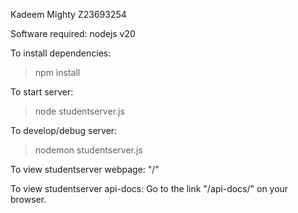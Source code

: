 Kadeem Mighty
Z23693254

Software required:
nodejs v20

To install dependencies:
>npm install

To start server:
>node studentserver.js

To develop/debug server:
>nodemon studentserver.js

To view studentserver webpage:
"/"

To view studentserver api-docs:
Go to the link "/api-docs/" on your browser.
